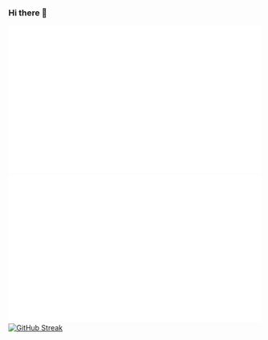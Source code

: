 ### Hi there 👋

<!--
**jarekkopaczewski/jarekkopaczewski** is a ✨ _special_ ✨ repository because its `README.md` (this file) appears on your GitHub profile.

Here are some ideas to get you started:

- 🔭 I’m currently working on ...
- 🌱 I’m currently learning ...
- 👯 I’m looking to collaborate on ...
- 🤔 I’m looking for help with ...
- 💬 Ask me about ...
- 📫 How to reach me: ...
- 😄 Pronouns: ...
- ⚡ Fun fact: ...
-->

![Stats](https://github.com/jarekkopaczewski/Stats/blob/19b02eb69c6e33c0751f189a22456e2e28c41726/generated/languages.svg) 
![Stats](https://github.com/jarekkopaczewski/Stats/blob/19b02eb69c6e33c0751f189a22456e2e28c41726/generated/overview.svg)
[![GitHub Streak](https://github-readme-streak-stats.herokuapp.com/?user=jarekkopaczewski&theme=dark)](https://git.io/streak-stats)

